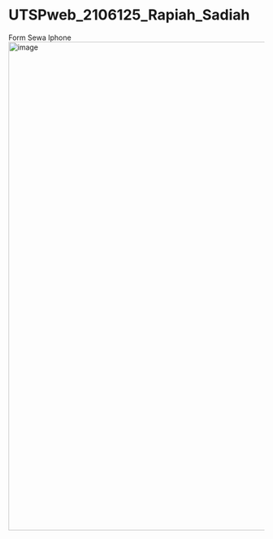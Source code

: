 # UTSPweb_2106125_Rapiah_Sadiah
Form Sewa Iphone
<img width="960" alt="image" src="https://github.com/Piiiyah/UTSPweb_2106125_Rapiah_Sadiah/assets/100332966/9dfc62c5-685b-470a-b469-c4cee701d50a">
